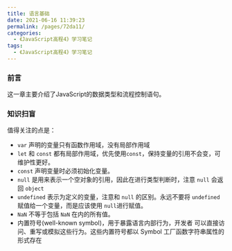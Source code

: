```yaml
---
title: 语言基础
date: 2021-06-16 11:39:23
permalink: /pages/72da11/
categories:
  - 《JavaScript高程4》学习笔记
tags:
  - 《JavaScript高程4》学习笔记
---
```

### 前言
这一章主要介绍了JavaScript的数据类型和流程控制语句。

### 知识扫盲
值得关注的点是：
- `var` 声明的变量只有函数作用域，没有局部作用域
- `let` 和 `const` 都有局部作用域，优先使用`const`，保持变量的引用不会变，可维护性更好。
- `const` 声明变量时必须初始化变量。
- `null` 是用来表示一个空对象的引用，因此在进行类型判断时，注意 `null` 会返回 `object`
- `undefined` 表示为定义的变量，注意和 `null` 的区别。永远不要将 `undefined` 赋值给一个变量，而是应该使用 `null`进行赋值。
- `NaN` 不等于包括 `NaN` 在内的所有值。
- 内置符号(well-known symbol)，用于暴露语言内部行为，开发者 可以直接访问、重写或模拟这些行为。这些内置符号都以 Symbol 工厂函数字符串属性的形式存在
